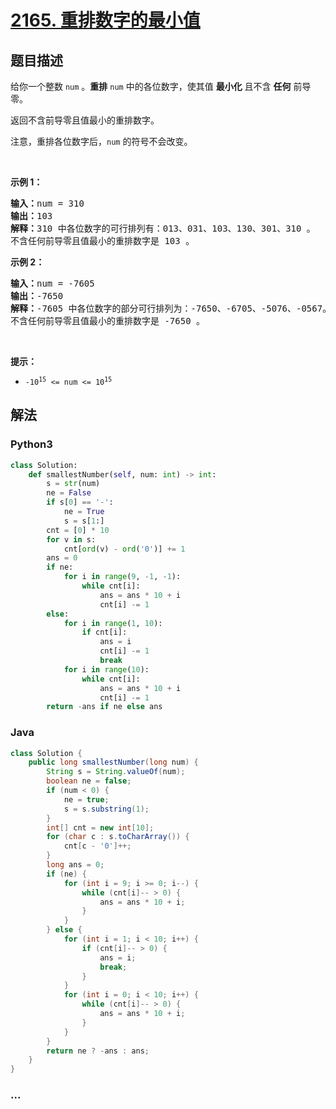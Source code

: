 # [2165. 重排数字的最小值](https://leetcode-cn.com/problems/smallest-value-of-the-rearranged-number)

## 题目描述

<!-- 这里写题目描述 -->

<p>给你一个整数 <code>num</code> 。<strong>重排</strong> <code>num</code> 中的各位数字，使其值 <strong>最小化</strong> 且不含 <strong>任何</strong> 前导零。</p>

<p>返回不含前导零且值最小的重排数字。</p>

<p>注意，重排各位数字后，<code>num</code> 的符号不会改变。</p>

<p>&nbsp;</p>

<p><strong>示例 1：</strong></p>

<pre><strong>输入：</strong>num = 310
<strong>输出：</strong>103
<strong>解释：</strong>310 中各位数字的可行排列有：013、031、103、130、301、310 。
不含任何前导零且值最小的重排数字是 103 。
</pre>

<p><strong>示例 2：</strong></p>

<pre><strong>输入：</strong>num = -7605
<strong>输出：</strong>-7650
<strong>解释：</strong>-7605 中各位数字的部分可行排列为：-7650、-6705、-5076、-0567。
不含任何前导零且值最小的重排数字是 -7650 。</pre>

<p>&nbsp;</p>

<p><strong>提示：</strong></p>

<ul>
	<li><code>-10<sup>15</sup> &lt;= num &lt;= 10<sup>15</sup></code></li>
</ul>


## 解法

<!-- 这里可写通用的实现逻辑 -->

<!-- tabs:start -->

### **Python3**

<!-- 这里可写当前语言的特殊实现逻辑 -->

```python
class Solution:
    def smallestNumber(self, num: int) -> int:
        s = str(num)
        ne = False
        if s[0] == '-':
            ne = True
            s = s[1:]
        cnt = [0] * 10
        for v in s:
            cnt[ord(v) - ord('0')] += 1
        ans = 0
        if ne:
            for i in range(9, -1, -1):
                while cnt[i]:
                    ans = ans * 10 + i
                    cnt[i] -= 1
        else:
            for i in range(1, 10):
                if cnt[i]:
                    ans = i
                    cnt[i] -= 1
                    break
            for i in range(10):
                while cnt[i]:
                    ans = ans * 10 + i
                    cnt[i] -= 1
        return -ans if ne else ans
```

### **Java**

<!-- 这里可写当前语言的特殊实现逻辑 -->

```java
class Solution {
    public long smallestNumber(long num) {
        String s = String.valueOf(num);
        boolean ne = false;
        if (num < 0) {
            ne = true;
            s = s.substring(1);
        }
        int[] cnt = new int[10];
        for (char c : s.toCharArray()) {
            cnt[c - '0']++;
        }
        long ans = 0;
        if (ne) {
            for (int i = 9; i >= 0; i--) {
                while (cnt[i]-- > 0) {
                    ans = ans * 10 + i;
                }         
            }
        } else {
            for (int i = 1; i < 10; i++) {
                if (cnt[i]-- > 0) {
                    ans = i;
                    break;
                }
            }
            for (int i = 0; i < 10; i++) {
                while (cnt[i]-- > 0) {
                    ans = ans * 10 + i;
                }
            }
        }
        return ne ? -ans : ans;
    }
}
```

### **...**

```

```

<!-- tabs:end -->
